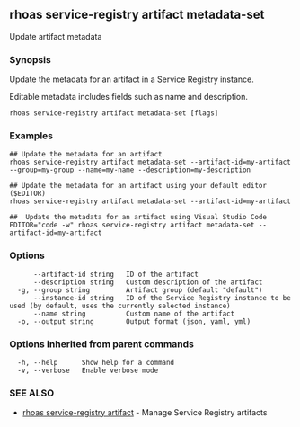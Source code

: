 ## rhoas service-registry artifact metadata-set

Update artifact metadata

### Synopsis

Update the metadata for an artifact in a Service Registry instance.

Editable metadata includes fields such as name and description.


```
rhoas service-registry artifact metadata-set [flags]
```

### Examples

```
## Update the metadata for an artifact
rhoas service-registry artifact metadata-set --artifact-id=my-artifact --group=my-group --name=my-name --description=my-description

## Update the metadata for an artifact using your default editor ($EDITOR)
rhoas service-registry artifact metadata-set --artifact-id=my-artifact

##  Update the metadata for an artifact using Visual Studio Code
EDITOR="code -w" rhoas service-registry artifact metadata-set --artifact-id=my-artifact

```

### Options

```
      --artifact-id string   ID of the artifact
      --description string   Custom description of the artifact
  -g, --group string         Artifact group (default "default")
      --instance-id string   ID of the Service Registry instance to be used (by default, uses the currently selected instance)
      --name string          Custom name of the artifact
  -o, --output string        Output format (json, yaml, yml)
```

### Options inherited from parent commands

```
  -h, --help      Show help for a command
  -v, --verbose   Enable verbose mode
```

### SEE ALSO

* [rhoas service-registry artifact](rhoas_service-registry_artifact.md)	 - Manage Service Registry artifacts

